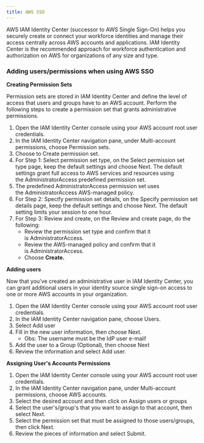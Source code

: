 ```yaml
---
title: AWS SSO
---
```


AWS IAM Identity Center (successor to AWS Single Sign-On) helps you securely create or connect your workforce identities and manage their access centrally across AWS accounts and applications. IAM Identity Center is the recommended approach for workforce authentication and authorization on AWS for organizations of any size and type.

### Adding users/permissions when using AWS SSO

**Creating Permission Sets**

Permission sets are stored in IAM Identity Center and define the level of access that users and groups have to an AWS account. Perform the following steps to create a permission set that grants administrative permissions.
1. Open the IAM Identity Center console using your AWS account root user credentials.
2. In the IAM Identity Center navigation pane, under Multi-account permissions, choose Permission sets.
3. Choose to Create permission set.
4. For Step 1: Select permission set type, on the Select permission set type page, keep the default settings and choose Next. The default settings grant full access to AWS services and resources using the AdministratorAccess predefined permission set.
5. The predefined AdministratorAccess permission set uses the AdministratorAccess AWS-managed policy.
6. For Step 2: Specify permission set details, on the Specify permission set details page, keep the default settings and choose Next. The default setting limits your session to one hour.
7. For Step 3: Review and create, on the Review and create page, do the following:
   - Review the permission set type and confirm that it is AdministratorAccess.
   - Review the AWS-managed policy and confirm that it is AdministratorAccess.
   - Choose **Create.**

**Adding users**

Now that you've created an administrative user in IAM Identity Center, you can grant additional users in your identity source single sign-on access to one or more AWS accounts in your organization.
1. Open the IAM Identity Center console using your AWS account root user credentials.
2. In the IAM Identity Center navigation pane, choose Users.
3. Select Add user
4. Fill in the new user information, then choose Next.
    - Obs: The username must be the IdP user e-mail!
5. Add the user to a Group (Optional), then choose Next
6. Review the information and select Add user.

**Assigning User's Accounts Permissions**
1. Open the IAM Identity Center console using your AWS account root user credentials.
2. In the IAM Identity Center navigation pane, under Multi-account permissions, choose AWS accounts.
3. Select the desired account and then click on Assign users or groups
4. Select the user's/group's that you want to assign to that account, then select Next.
5. Select the permission set that must be assigned to those users/groups, then click Next.
6. Review the pieces of information and select Submit.